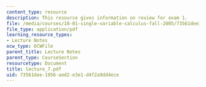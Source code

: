 ```yaml
---
content_type: resource
description: This resource gives information on review for exam 1.
file: /media/courses/18-01-single-variable-calculus-fall-2005/73561dee1956aed2e3e1d4f2a9dd4ece_lecture_7.pdf
file_type: application/pdf
learning_resource_types:
- Lecture Notes
ocw_type: OCWFile
parent_title: Lecture Notes
parent_type: CourseSection
resourcetype: Document
title: lecture_7.pdf
uid: 73561dee-1956-aed2-e3e1-d4f2a9dd4ece
---
```

